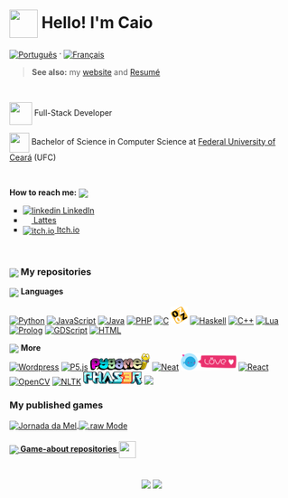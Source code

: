 # <img src="https://media.giphy.com/media/Cmr1OMJ2FN0B2/giphy.gif" height="50px" width="50px" align="center"> Hello! I'm Caio

<!-- translations -->
<a href="pt_br.md"><img src="https://upload.wikimedia.org/wikipedia/commons/thumb/0/05/Flag_of_Brazil.svg/2000px-Flag_of_Brazil.svg.png" alt="Português" height="15px" align="center"></a> ·
<a href="fr_fr.md"><img src="https://upload.wikimedia.org/wikipedia/commons/c/c3/Flag_of_France.svg" alt="Français" height="15px" align="center"></a>
<br/>

> <p> <b>See also:</b> my <a href="caiofov.github.io">website</a> and <a href="https://github.com/caiofov/caiofov/blob/master/cv/CV_en_CaioDeFreitasOliveira.pdf">Resumé</a></p>

<br/>
<!--About me -->

<p>
  <!--ufc -->
  <img src="https://media.giphy.com/media/h4TP7zsNRxcXVG9L7T/giphy.gif" width="40px" height="40px" align="center"> Full-Stack Developer
</p>
<p>
  <!--ufc -->
  <img src="https://media.giphy.com/media/8NaYbrMzn9a4tu4z6i/giphy.gif" width="35px" height="35px" align="center"> Bachelor of Science in Computer Science at <a href= https://cc.ufc.br/>Federal University of Ceará</a> (UFC)
</p>
</br>



<!--How to reach me -->
<b>How to reach me:</b>   <img src="https://media.giphy.com/media/jnE30eFmv6DvXUHUOs/giphy.gif" width="auto" height="25px" align="center"/>  

<ul type="square">
  
  <!-- linkedin -->
  <li>
    <a href="https://www.linkedin.com/in/caio-oliveira1312/" align="center">
    <img src="https://img.freepik.com/vetores-premium/logotipo-linkedin_578229-227.jpg"  height="15px" alt="linkedin" rel="nofollow"> 
    LinkedIn</a>
  </li>
   
  <!-- lattes -->
   <li>
     <a href = "http://lattes.cnpq.br/5552876897987921">
     <img src = "https://www.gov.br/observatorio/pt-br/assuntos/programas-academicos/imagens/Lattes.png" alt"Lattes" height="15px" width="15px" rel="nofollow" align="center">
      Lattes </a>
  </li>
  
  <!-- itch.io -->
  <li>
    <a href="https://caiofov.itch.io/">
    <img src="https://static.itch.io/images/itchio-textless-white.svg" alt="itch.io" height="15px" rel="nofollow" align="center"> Itch.io
    </a>
  </li>

</ul>

</br>
<!-- repositories -->
<h3> <img src="https://media.giphy.com/media/cIn5fTcjnKhStIeAef/giphy.gif" height="30px" align="center">  My repositories </h3>

<!-- languages -->
<img src="https://media.giphy.com/media/QssGEmpkyEOhBCb7e1/giphy.gif" height="30px" align="center"> <b>Languages</b> <br><br>
<a href="https://github.com/caiofov?tab=repositories&q=&type=&language=python&sort="><img src="https://img.shields.io/badge/python-3670A0?style=for-the-badge&logo=python&logoColor=ffdd54" alt="Python"></a>
<a href="https://github.com/caiofov?tab=repositories&q=&type=&language=javascript&sort="><img src="https://img.shields.io/badge/javascript-%23323330.svg?style=for-the-badge&logo=javascript&logoColor=%23F7DF1E" alt="JavaScript"></a>
<a href="https://github.com/caiofov?tab=repositories&q=&type=&language=java&sort="><img src="https://img.shields.io/badge/java-%23ED8B00.svg?style=for-the-badge&logo=java&logoColor=white" alt="Java"></a>
<a href="https://github.com/caiofov?tab=repositories&q=&type=&language=php&sort="><img src="https://img.shields.io/badge/php-%23777BB4.svg?style=for-the-badge&logo=php&logoColor=white" alt="PHP"></a>
<a href="https://github.com/caiofov?tab=repositories&q=&type=&language=c&sort="><img src="https://img.shields.io/badge/c-%2300599C.svg?style=for-the-badge&logo=c&logoColor=white" alt="C"></a>
<a href="https://github.com/caiofov?tab=repositories&q=&type=&language=oz&sort="><img src="https://github.com/caiofov/caiofov/blob/master/imgs/oz.png?raw=true" height="30px" alt="Oz"></a>
<a href="https://github.com/caiofov?tab=repositories&q=&type=&language=haskell&sort="><img src="https://img.shields.io/badge/Haskell-5e5086?style=for-the-badge&logo=haskell&logoColor=white" alt="Haskell"></a>
<a href="https://github.com/caiofov?tab=repositories&q=&type=&language=c%2B%2B&sort="><img src="https://img.shields.io/badge/c++-%2300599C.svg?style=for-the-badge&logo=c%2B%2B&logoColor=white" alt="C++"></a>
<a href="https://github.com/caiofov?tab=repositories&q=&type=&language=lua&sort="><img src="https://img.shields.io/badge/lua-%232C2D72.svg?style=for-the-badge&logo=lua&logoColor=white" alt="Lua"></a>
<a href="https://github.com/caiofov?tab=repositories&q=&type=&language=prolog&sort="><img src="https://avatars.githubusercontent.com/u/6884283?s=200&v=4" height= "30px" alt="Prolog"></a>
<a href="https://github.com/caiofov?tab=repositories&q=&type=&language=gdscript&sort="><img src="https://img.shields.io/badge/GDScript-%23FFFFFF.svg?style=for-the-badge&logo=godot-engine" alt="GDScript"></a>
<a href="https://github.com/caiofov?tab=repositories&q=&type=&language=html&sort="><img src="https://img.shields.io/badge/html5-%23E34F26.svg?style=for-the-badge&logo=html5&logoColor=white" alt="HTML"></a>
<br>
<!-- other repositories -->
<img src="https://media.giphy.com/media/vmHYbzEKgB8cpOi2Lg/giphy.gif" height="25px" align="center" > <b>More</b><br>
<a href="https://github.com/caiofov?tab=repositories&q=wordpress&type=&language=&sort="><img src="https://img.shields.io/badge/WordPress-%23117AC9.svg?style=for-the-badge&logo=WordPress&logoColor=white" alt="Wordpress"></a> <!-- wordpress  -->
<a href="https://github.com/caiofov?tab=repositories&q=p5js&type=&language=&sort="><img src="https://img.shields.io/badge/p5.js-ED225D?style=for-the-badge&logo=p5.js&logoColor=FFFFFF" alt="P5.js"></a> <!-- p5js -->
<a href="https://github.com/caiofov?tab=repositories&q=pygame&type=&language=&sort="><img src="https://github.com/caiofov/caiofov/blob/master/imgs/pygame.png?raw=true" height="30px" alt="Pygame"></a><!-- pygame -->
<a href="https://github.com/caiofov?tab=repositories&q=neat&type=&language=&sort="><img src="https://img.shields.io/badge/neat-3670A0?style=for-the-badge&logo=python&logoColor=ffdd54" alt="Neat"></a> <!-- neat -->
<a href="https://github.com/caiofov?tab=repositories&q=love&type=&language=&sort="><img src="https://github.com/caiofov/caiofov/blob/master/imgs/love2d.png?raw=true" alt="Love 2D" height = "30px"></a><!-- love2d -->
<a href="https://github.com/caiofov?tab=repositories&q=react&type=&language=&sort="><img src="https://img.shields.io/badge/react-%2320232a.svg?style=for-the-badge&logo=react&logoColor=%2361DAFB" alt="React"></a> <!-- reactjs -->
<a href="https://github.com/caiofov?tab=repositories&q=opencv&type=&language=&sort="><img src="https://img.shields.io/badge/opencv-%23white.svg?style=for-the-badge&logo=opencv&logoColor=white" alt="OpenCV"></a> <!-- opencv -->
<a href="https://github.com/caiofov?tab=repositories&q=nltk&type=&language=&sort="><img src="https://img.shields.io/badge/nltk-3670A0?style=for-the-badge&logo=python&logoColor=ffdd54" alt="NLTK"></a> <!-- nltk -->
<a href="https://github.com/caiofov?tab=repositories&q=phaserjs&type=&language=&sort="><img src="https://github.com/caiofov/caiofov/blob/master/imgs/phaser.png?raw=true" height="23px" alt="Phaser.js"></a> <!-- phaserjs -->
<img src="https://www.freelogovectors.net/wp-content/uploads/2022/03/roblox-studio-logo_freelogovectors.net_.png" height="23px"/> <!--roblox studio -->
<br>

<!-- published games -->
<h3>My published games </h3>

<!-- Jornada da mel -->
<div>
  <a href="https://tushin.itch.io/jornada-da-mel"><img src="https://img.itch.zone/aW1nLzEwMDczODEzLnBuZw==/180x143%23c/XsaYGs.png" height="100px" align="center" title="Jornada da Mel"/> </a>
<!-- raw mode -->
  <a href="https://caiofov.itch.io/raw-mode"><img src="https://img.itch.zone/aW1nLzg3Njc4MTkucG5n/315x250%23c/k8jR8p.png" height="100px" align="center" title=".raw Mode"/> </a>
</div>

<!-- game repositories -->
<h4><a href="https://github.com/caiofov?tab=repositories&q=game&type=&language=&sort="><img src="https://media.giphy.com/media/jBvHCY91NcurK/giphy.gif" height="30px" align="center"> Game-about repositories <img src="https://media.giphy.com/media/ZIwKR3mLTwDAbNC6cR/giphy.gif" width="30px" height="30px" align="center"></a></h4>


<!-- gagdets -->

</br>

<div align="center">
  
  <!--Most used languages -->
  <img height="220px" valign="middle" src="https://github-readme-stats.vercel.app/api/top-langs?username=caiofov&theme=nord&layout=compact&langs_count=10&hide_border=true&hide=html,css" />
  
  <!--Trophies -->
  <img height="220px" valign="middle" src="https://github-profile-trophy.vercel.app/?username=caiofov&theme=nord&column=3&no-frame=true&no-bg=true&rank=SECRET,S,SS,SSS,AAA,AA,A,B"/>
  
</div>
